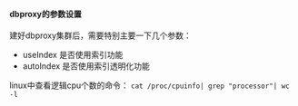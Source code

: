 #### dbproxy的参数设置
建好dbproxy集群后，需要特别主要一下几个参数：
* useIndex 是否使用索引功能
* autoIndex 是否使用索引透明化功能

linux中查看逻辑cpu个数的命令：
`cat /proc/cpuinfo| grep "processor"| wc -l`

